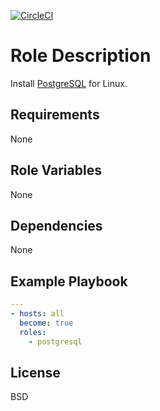 [![CircleCI](https://dl.circleci.com/status-badge/img/gh/ansible-roles-mamono210/postgresql/tree/main.svg?style=svg)](https://dl.circleci.com/status-badge/redirect/gh/ansible-roles-mamono210/postgresql/tree/main)

Role Description
=========

Install [PostgreSQL](https://www.postgresql.org) for Linux.

Requirements
------------

None

Role Variables
--------------

None

Dependencies
------------

None

Example Playbook
----------------

```YAML
---
- hosts: all
  become: true
  roles:
    - postgresql
```

License
-------

BSD
